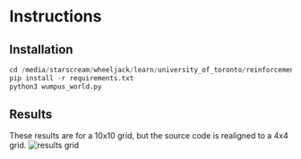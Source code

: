 # Instructions

## Installation

```python
cd /media/starscream/wheeljack/learn/university_of_toronto/reinforcement_learning/assignments/asst_1/src/main/python/wumpus_world
pip install -r requirements.txt
python3 wumpus_world.py
```

## Results

These results are for a 10x10 grid, but the source code is realigned to a 4x4 grid.
![results grid](https://github.com/lejinvarghese/reinforcement_learning/blob/main/assignments/asst_1/assets/screenshot_10x10.png)